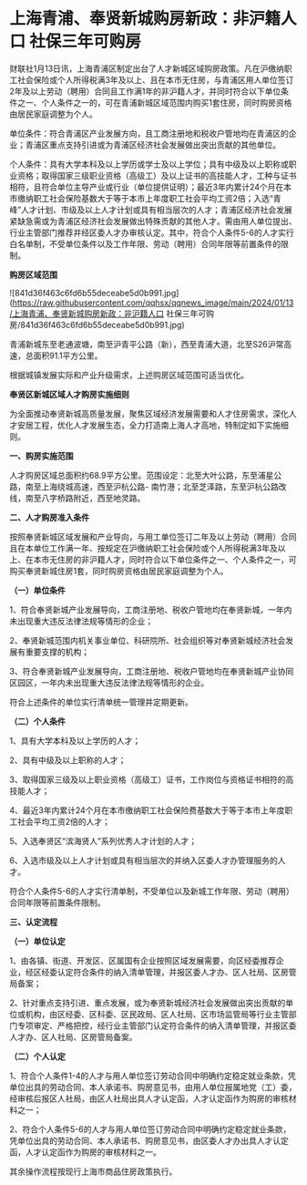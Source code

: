 # 上海青浦、奉贤新城购房新政：非沪籍人口 社保三年可购房

财联社1月13日讯，上海青浦区制定出台了人才新城区域购房政策。凡在沪缴纳职工社会保险或个人所得税满3年及以上、且在本市无住房，与青浦区用人单位签订2年及以上劳动（聘用）合同且工作满1年的非沪籍人才，并同时符合以下单位条件之一、个人条件之一的，可在青浦新城区域范围内购买1套住房，同时购房资格由居民家庭调整为个人。

单位条件：符合青浦区产业发展方向，且工商注册地和税收户管地均在青浦区的企业；青浦区重点支持引进或为青浦区经济社会发展做出突出贡献的其他单位。

个人条件：具有大学本科及以上学历或学士及以上学位；具有中级及以上职称或职业资格；取得国家三级职业资格（高级工）及以上证书的高技能人才，工种与证书相符，且符合单位主导产业或行业（单位提供证明）；最近3年内累计24个月在本市缴纳职工社会保险基数大于等于本市上年度职工社会平均工资2倍；入选“青峰”人才计划、市级及以上人才计划或具有相当层次的人才；青浦区经济社会发展紧缺急需或为青浦区经济社会发展做出特殊贡献的其他人才。需由用人单位提出、行业主管部门推荐并经区委人才办审核认定。其中，符合个人条件5-6的人才实行白名单制，不受单位条件以及工作年限、劳动（聘用）合同年限等前置条件的限制。

**购房区域范围**

![841d36f463c6fd6b55deceabe5d0b991.jpg](https://raw.githubusercontent.com/qqhsx/qqnews_image/main/2024/01/13/上海青浦、奉贤新城购房新政：非沪籍人口 社保三年可购房/841d36f463c6fd6b55deceabe5d0b991.jpg)

青浦新城东至老通波塘，南至沪青平公路（新），西至青浦大道，北至S26沪常高速，总面积91.1平方公里。

根据城镇发展实际和产业升级需求，上述购房区域范围可适当优化。

**奉贤区新城区域人才购房实施细则**

为全面推动奉贤新城高质量发展，聚焦区域经济发展需要和人才住房需求，深化人才安居工程，优化人才发展生态，全力打造南上海人才高地，特制定如下实施细则。

**一、购房实施范围**

人才购房区域总面积约68.9平方公里。范围设定：北至大叶公路，东至浦星公路，南至上海绕城高速，西至沪杭公路-
南竹港；北至芝泽路，东至沪杭公路改线，南至八字桥路附近，西至地灵路。

**二、人才购房准入条件**

按照奉贤新城区域发展和产业导向，与用工单位签订二年及以上劳动（聘用）合同且在本单位工作满一年、按规定在沪缴纳职工社会保险或个人所得税满3年及以上、在本市无住房的非沪籍人才，同时符合以下单位条件之一、个人条件之一，可购买奉贤新城住房1套，同时购房资格由居民家庭调整为个人。

**（一）单位条件**

1、符合奉贤新城产业发展导向，工商注册地、税收户管地均在奉贤新城，一年内未出现重大违反法律法规等情形的企业；

2、奉贤新城范围内机关事业单位、科研院所、社会组织等对奉贤新城经济社会发展有重要支撑的机构；

3、符合奉贤新城产业发展导向，工商注册地、税收户管地均在奉贤新城产业协同区园区，一年内未出现重大违反法律法规等情形的企业。

符合上述条件的单位实行清单统一管理并定期更新。

**（二）个人条件**

1、具有大学本科及以上学历的人才；

2、具有中级及以上职称的人才；

3、取得国家三级及以上职业资格（高级工）证书，工作岗位与资格证书相符的高技能人才；

4、最近3年内累计24个月在本市缴纳职工社会保险费基数大于等于本市上年度职工社会平均工资2倍的人才；

5、入选奉贤区“滨海贤人”系列优秀人才计划的人才；

6、入选市级及以上人才计划或具有相当层次的并纳入区委人才办管理服务的人才。

符合个人条件5-6的人才实行清单制，不受单位以及新城工作年限、劳动（聘用）合同年限等前置条件限制。

**三、认定流程**

**（一）单位认定**

1、由各镇、街道、开发区、区属国有企业按照区域发展需要，向区经委推荐企业，经区经委认定符合条件的纳入清单管理，并报区委人才办、区人社局、区房管局备案；

2、针对重点支持引进、重点发展，或为奉贤新城经济社会发展做出突出贡献的单位或机构，由区经委、区科委、区民政局、区人社局、区市场监管局等行业主管部门专项审定、严格把控，经行业主管部门认定符合条件的纳入清单管理，并报区委人才办、区人社局、区房管局备案。

**（二）个人认定**

1、符合个人条件1-4的人才与用人单位签订劳动合同中明确约定稳定就业条款，凭单位出具的劳动合同、本人承诺书、购房意见书，由用人单位报属地党（工）委，经审核后报区人社局，由区人社局出具人才认定函，人才认定函作为购房的审核材料之一；

2、符合个人条件5-6的人才与用人单位签订劳动合同中明确约定稳定就业条款，凭单位出具的劳动合同、本人承诺书、购房意见书，由区委人才办出具人才认定函，人才认定函作为购房的审核材料之一。

其余操作流程按现行上海市商品住房政策执行。

